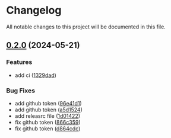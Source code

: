 # Changelog

All notable changes to this project will be documented in this file.

## [0.2.0](https://github.com/zahornyak/terraform-aws-ecs-service/compare/v0.1.26...v0.2.0) (2024-05-21)


### Features

* add ci ([1329dad](https://github.com/zahornyak/terraform-aws-ecs-service/commit/1329dadda793a4bfe5fa01c9c09deb351cbec26e))


### Bug Fixes

* add github token ([96e41d1](https://github.com/zahornyak/terraform-aws-ecs-service/commit/96e41d1f9a8d1d45090402d5fef3a79e2ebb1d97))
* add github token ([a5d1524](https://github.com/zahornyak/terraform-aws-ecs-service/commit/a5d15247f9124244afc1eb6eeae2de27c59e2781))
* add releasrc file ([1d01422](https://github.com/zahornyak/terraform-aws-ecs-service/commit/1d01422727c4bf62856e202a598f098ec0ee5c44))
* fix github token ([866c359](https://github.com/zahornyak/terraform-aws-ecs-service/commit/866c359bee50bc90f2a772f5f0ec4d6fc001634c))
* fix github token ([d864cdc](https://github.com/zahornyak/terraform-aws-ecs-service/commit/d864cdcbc55ff6d395cbcee059642189784203f1))
